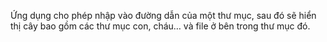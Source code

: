 Ứng dụng cho phép nhập vào đường dẫn của một thư mục, sau đó sẽ hiển thị cây bao gồm các thư mục con, cháu… và file ở bên trong thư mục đó.